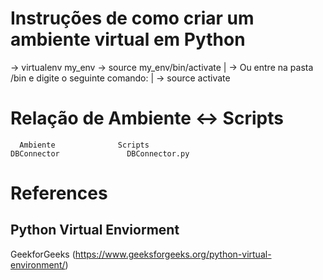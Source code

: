 # Instruções de como criar um ambiente virtual em Python

-> virtualenv my_env
-> source my_env/bin/activate
    |
     -> Ou entre na pasta /bin e digite o seguinte comando:
            |
             -> source activate

# Relação de Ambiente <-> Scripts
      Ambiente              Scripts
    DBConnector               DBConnector.py

# References
## Python Virtual Enviorment
GeekforGeeks (https://www.geeksforgeeks.org/python-virtual-environment/)
